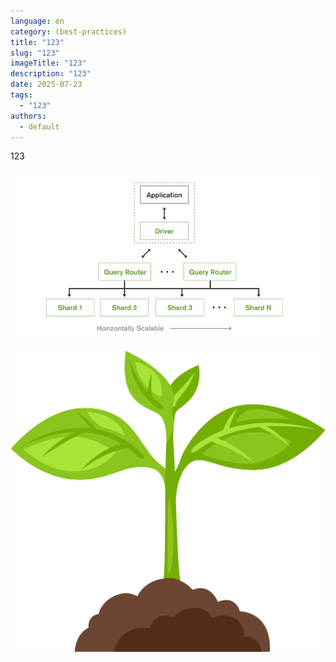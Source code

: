 ```yaml
---
language: en
category: (best-practices)
title: "123"
slug: "123"
imageTitle: "123"
description: "123"
date: 2025-07-23
tags:
  - "123"
authors:
  - default
---
```

123

![](best-practices/123/images/1_6bfmkmdgzrwwvvpsay3ivw.webp)



![](images/564-5642296_planting-seeds-clipart-1709607412.png)
